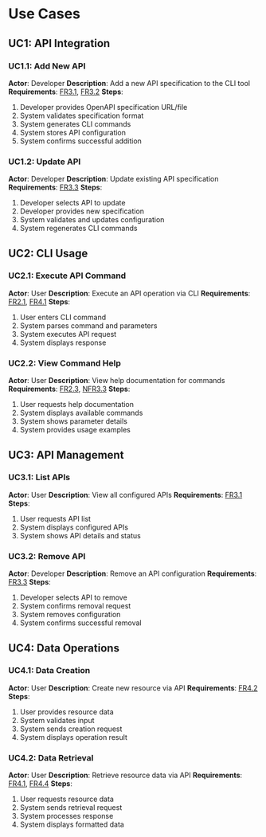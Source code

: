 # Use Cases

## UC1: API Integration

### UC1.1: Add New API
**Actor**: Developer
**Description**: Add a new API specification to the CLI tool
**Requirements**: [FR3.1](Requirements.md#fr3-api-management), [FR3.2](Requirements.md#fr3-api-management)
**Steps**:
1. Developer provides OpenAPI specification URL/file
2. System validates specification format
3. System generates CLI commands
4. System stores API configuration
5. System confirms successful addition

### UC1.2: Update API
**Actor**: Developer
**Description**: Update existing API specification
**Requirements**: [FR3.3](Requirements.md#fr3-api-management)
**Steps**:
1. Developer selects API to update
2. Developer provides new specification
3. System validates and updates configuration
4. System regenerates CLI commands

## UC2: CLI Usage

### UC2.1: Execute API Command
**Actor**: User
**Description**: Execute an API operation via CLI
**Requirements**: [FR2.1](Requirements.md#fr2-cli-generation), [FR4.1](Requirements.md#fr4-request-handling)
**Steps**:
1. User enters CLI command
2. System parses command and parameters
3. System executes API request
4. System displays response

### UC2.2: View Command Help
**Actor**: User
**Description**: View help documentation for commands
**Requirements**: [FR2.3](Requirements.md#fr2-cli-generation), [NFR3.3](Requirements.md#nfr3-usability)
**Steps**:
1. User requests help documentation
2. System displays available commands
3. System shows parameter details
4. System provides usage examples

## UC3: API Management

### UC3.1: List APIs
**Actor**: User
**Description**: View all configured APIs
**Requirements**: [FR3.1](Requirements.md#fr3-api-management)
**Steps**:
1. User requests API list
2. System displays configured APIs
3. System shows API details and status

### UC3.2: Remove API
**Actor**: Developer
**Description**: Remove an API configuration
**Requirements**: [FR3.3](Requirements.md#fr3-api-management)
**Steps**:
1. Developer selects API to remove
2. System confirms removal request
3. System removes configuration
4. System confirms successful removal

## UC4: Data Operations

### UC4.1: Data Creation
**Actor**: User
**Description**: Create new resource via API
**Requirements**: [FR4.2](Requirements.md#fr4-request-handling)
**Steps**:
1. User provides resource data
2. System validates input
3. System sends creation request
4. System displays operation result

### UC4.2: Data Retrieval
**Actor**: User
**Description**: Retrieve resource data via API
**Requirements**: [FR4.1](Requirements.md#fr4-request-handling), [FR4.4](Requirements.md#fr4-request-handling)
**Steps**:
1. User requests resource data
2. System sends retrieval request
3. System processes response
4. System displays formatted data
